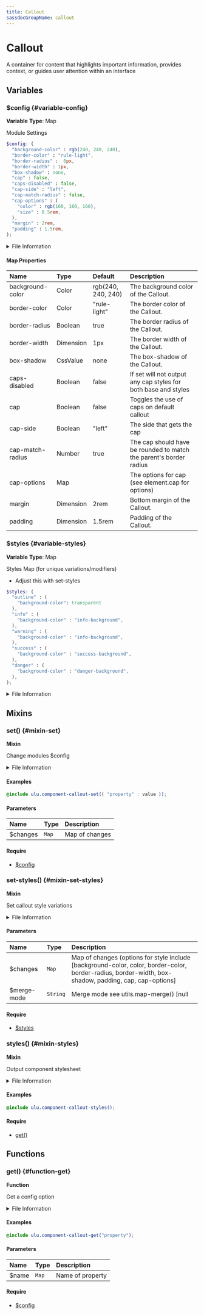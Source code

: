 ```yaml
---
title: Callout
sassdocGroupName: callout
---
```



# Callout

<div class="type-large">

A container for content that highlights important information, provides context, or guides user attention within an interface

</div>



## Variables




<div class="sassdoc-item-header">

###  $config {#variable-config}

  <div class="sassdoc-item-header__labels">
    <span class="tag tag--primary"><strong>Variable</strong></span> <span class="tag"><strong>Type</strong>: Map</span>
  </div>

</div>

  

Module Settings
    
    

``` scss
$config: (
  "background-color" : rgb(240, 240, 240),
  "border-color" : "rule-light",
  "border-radius" :  6px,
  "border-width" : 1px,
  "box-shadow" : none,
  "cap" : false,
  "caps-disabled" : false,
  "cap-side" : "left",
  "cap-match-radius" : false,
  "cap-options" : (
    "color" : rgb(160, 160, 160),
    "size" : 0.5rem,
  ),
  "margin" : 2rem,
  "padding" : 1.5rem,
);
```
  


<details>
  <summary>File Information</summary>
  
- **File:** _callout.scss
- **Group:** callout
- **Type:** variable
- **Lines (comments):** 23-36
- **Lines (code):** 38-54

</details>

    

#### Map Properties


|Name|Type|Default|Description|
|:--|:--|:--|:--|
|background-color|Color|rgb(240, 240, 240)|The background color of the Callout.|
|border-color|Color|"rule-light"|The border color of the Callout.|
|border-radius|Boolean|true|The border radius of the Callout.|
|border-width|Dimension|1px|The border width of the Callout.|
|box-shadow|CssValue|none|The box-shadow of the Callout.|
|caps-disabled|Boolean|false|If set will not output any cap styles for both base and styles|
|cap|Boolean|false|Toggles the use of caps on default callout|
|cap-side|Boolean|"left"|The side that gets the cap|
|cap-match-radius|Number|true|The cap should have be rounded to match the parent's border radius|
|cap-options|Map||The options for cap (see element.cap for options)|
|margin|Dimension|2rem|Bottom margin of the Callout.|
|padding|Dimension|1.5rem|Padding of the Callout.|

    


<div class="sassdoc-item-header">

###  $styles {#variable-styles}

  <div class="sassdoc-item-header__labels">
    <span class="tag tag--primary"><strong>Variable</strong></span> <span class="tag"><strong>Type</strong>: Map</span>
  </div>

</div>

  

Styles Map (for unique variations/modifiers)
- Adjust this with set-styles
    
    

``` scss
$styles: (
  "outline" : (
    "background-color": transparent
  ),
  "info" : (
    "background-color" : "info-background",
  ),
  "warning" : (
    "background-color" : "info-background",
  ),
  "success" : (
    "background-color" : "success-background",
  ),
  "danger" : (
    "background-color" : "danger-background",
  ),
);
```
  


<details>
  <summary>File Information</summary>
  
- **File:** _callout.scss
- **Group:** callout
- **Type:** variable
- **Lines (comments):** 56-58
- **Lines (code):** 60-76

</details>

    
  

## Mixins




<div class="sassdoc-item-header">

###  set() {#mixin-set}

  <div class="sassdoc-item-header__labels">
    <span class="tag tag--primary"><strong>Mixin</strong></span>
  </div>

</div>

  

Change modules $config
    
    


<details>
  <summary>File Information</summary>
  
- **File:** _callout.scss
- **Group:** callout
- **Type:** mixin
- **Lines (comments):** 78-81
- **Lines (code):** 83-85

</details>

    

#### Examples

      


``` scss
@include ulu.component-callout-set(( "property" : value ));
```
  



      

#### Parameters


|Name|Type|Description|
|:--|:--|:--|
|$changes|`Map`|Map of changes|

    

#### Require

- [$config](/sass/components/accordion/#variable-config)
  


<div class="sassdoc-item-header">

###  set-styles() {#mixin-set-styles}

  <div class="sassdoc-item-header__labels">
    <span class="tag tag--primary"><strong>Mixin</strong></span>
  </div>

</div>

  

Set callout style variations
    
    


<details>
  <summary>File Information</summary>
  
- **File:** _callout.scss
- **Group:** callout
- **Type:** mixin
- **Lines (comments):** 97-99
- **Lines (code):** 101-103

</details>

    

#### Parameters


|Name|Type|Description|
|:--|:--|:--|
|$changes|`Map`|Map of changes (options for style include [background-color, color, border-color, border-radius, border-width, box-shadow, padding, cap, cap-options]|
|$merge-mode|`String`|Merge mode see utils.map-merge() [null|"deep"|"overwrite"]|

    

#### Require

- [$styles](/sass/components/callout/#variable-styles)
  


<div class="sassdoc-item-header">

###  styles() {#mixin-styles}

  <div class="sassdoc-item-header__labels">
    <span class="tag tag--primary"><strong>Mixin</strong></span>
  </div>

</div>

  

Output component stylesheet
    
    


<details>
  <summary>File Information</summary>
  
- **File:** _callout.scss
- **Group:** callout
- **Type:** mixin
- **Lines (comments):** 105-107
- **Lines (code):** 109-158

</details>

    

#### Examples

      


``` scss
@include ulu.component-callout-styles();
```
  



      

#### Require

- [get()](/sass/components/accordion/#function-get)
  
  

## Functions




<div class="sassdoc-item-header">

###  get() {#function-get}

  <div class="sassdoc-item-header__labels">
    <span class="tag tag--primary"><strong>Function</strong></span>
  </div>

</div>

  

Get a config option
    
    


<details>
  <summary>File Information</summary>
  
- **File:** _callout.scss
- **Group:** callout
- **Type:** function
- **Lines (comments):** 87-90
- **Lines (code):** 92-95

</details>

    

#### Examples

      


``` scss
@include ulu.component-callout-get("property");
```
  



      

#### Parameters


|Name|Type|Description|
|:--|:--|:--|
|$name|`Map`|Name of property|

    

#### Require

- [$config](/sass/components/accordion/#variable-config)
  
  
  